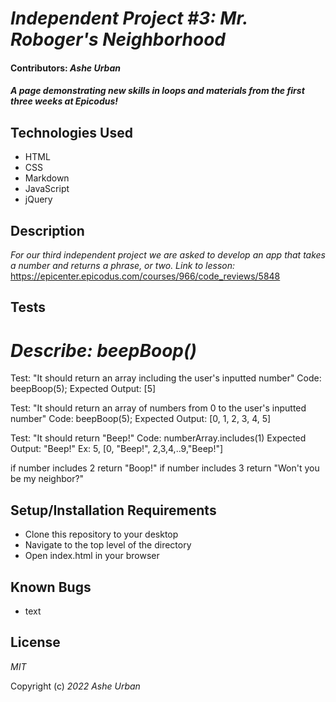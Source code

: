 # _Independent Project #3: Mr. Roboger's Neighborhood_

#### Contributors: _**Ashe Urban**_

#### _A page demonstrating new skills in loops and materials from the first three weeks at Epicodus!_


## Technologies Used

* HTML
* CSS
* Markdown
* JavaScript
* jQuery

## Description

_For our third independent project we are asked to develop an app that takes a number and returns a phrase, or two._
_Link to lesson:_ https://epicenter.epicodus.com/courses/966/code_reviews/5848

## Tests
# _Describe: beepBoop()_

Test: "It should return an array including the user's inputted number"
Code: beepBoop(5);
Expected Output: [5]

Test: "It should return an array of numbers from 0 to the user's inputted number"
Code: beepBoop(5);
Expected Output: [0, 1, 2, 3, 4, 5]

Test: "It should return "Beep!"
Code: numberArray.includes(1)
Expected Output: "Beep!"
Ex: 5, [0, "Beep!", 2,3,4,..9,"Beep!"]

if number includes 2 return "Boop!"
if number includes 3 return "Won't you be my neighbor?"

## Setup/Installation Requirements

* Clone this repository to your desktop
* Navigate to the top level of the directory
* Open index.html in your browser

## Known Bugs

* text

## License

_MIT_

Copyright (c) _2022_ _Ashe Urban_